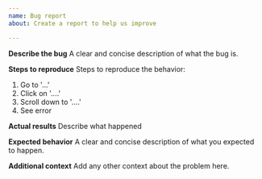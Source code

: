 ```yaml
---
name: Bug report
about: Create a report to help us improve

---
```


**Describe the bug**
A clear and concise description of what the bug is.

**Steps to reproduce**
Steps to reproduce the behavior:

1. Go to '...'
1. Click on '....'
1. Scroll down to '....'
1. See error

**Actual results**
Describe what happened

**Expected behavior**
A clear and concise description of what you expected to happen.

**Additional context**
Add any other context about the problem here.
